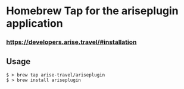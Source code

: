 # Homebrew Tap for the ariseplugin application
### https://developers.arise.travel/#installation

## Usage
```
$ > brew tap arise-travel/ariseplugin
$ > brew install ariseplugin
```
